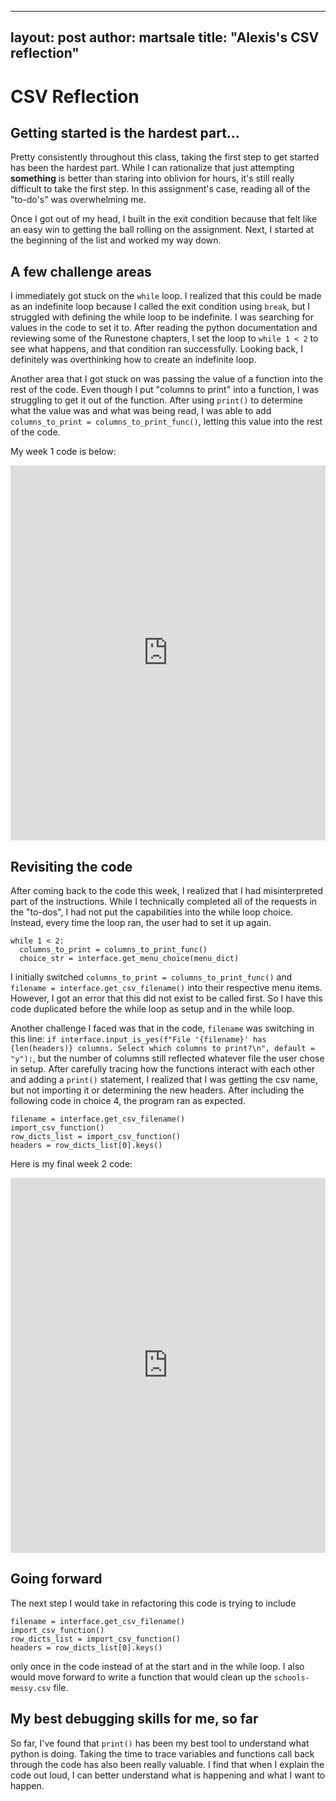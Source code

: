 ---
layout: post
author: martsale
title: "Alexis's CSV reflection"
--

# CSV Reflection

## Getting started is the hardest part...

Pretty consistently throughout this class, taking the first step to get started has been the hardest part. While I can rationalize that just attempting **something** is better than staring into oblivion for hours, it's still really difficult to take the first step. In this assignment's case, reading all of the "to-do's" was overwhelming me. 

Once I got out of my head, I built in the exit condition because that felt like an easy win to getting the ball rolling on the assignment. Next, I started at the beginning of the list and worked my way down.


## A few challenge areas

I immediately got stuck on the `while` loop. I realized that this could be made as an indefinite loop because I called the exit condition using `break`, but I struggled with defining the while loop to be indefinite. I was searching for values in the code to set it to. After reading the python documentation and reviewing some of the Runestone chapters, I set the loop to `while 1 < 2` to see what happens, and that condition ran successfully. Looking back, I definitely was overthinking how to create an indefinite loop.

Another area that I got stuck on was passing the value of a function into the rest of the code. Even though I put "columns to print" into a function, I was struggling to get it out of the function. After using `print()` to determine what the value was and what was being read, I was able to add `columns_to_print = columns_to_print_func()`, letting this value into the rest of the code.  

My week 1 code is below:
<iframe src="https://trinket.io/embed/python3/f12026706b" width="100%" height="600" frameborder="0" marginwidth="0" marginheight="0" allowfullscreen></iframe> 


## Revisiting the code

After coming back to the code this week, I realized that I had misinterpreted part of the instructions. While I technically completed all of the requests in the "to-dos", I had not put the capabilities into the while loop choice. Instead, every time the loop ran, the user had to set it up again.
```
while 1 < 2:
  columns_to_print = columns_to_print_func()
  choice_str = interface.get_menu_choice(menu_dict)
```
I initially switched `columns_to_print = columns_to_print_func()` and `filename = interface.get_csv_filename()` into their respective menu items. However, I got an error that this did not exist to be called first. So I have this code duplicated before the while loop as setup and in the while loop. 

Another challenge I faced was that in the code, `filename` was switching in this line: `if interface.input_is_yes(f"File '{filename}' has {len(headers)} columns. Select which columns to print?\n", default = "y"):`, but the number of columns still reflected whatever file the user chose in setup. After carefully tracing how the functions interact with each other and adding a `print()` statement, I realized that I was getting the csv name, but not importing it or determining the new headers. After including the following code in choice 4, the program ran as expected.
```
filename = interface.get_csv_filename()
import_csv_function()
row_dicts_list = import_csv_function()
headers = row_dicts_list[0].keys()
```

Here is my final week 2 code:
<iframe src="https://trinket.io/embed/python3/f2323d56f7" width="100%" height="600" frameborder="0" marginwidth="0" marginheight="0" allowfullscreen></iframe>

## Going forward 

The next step I would take in refactoring this code is trying to include
```
filename = interface.get_csv_filename()
import_csv_function()
row_dicts_list = import_csv_function()
headers = row_dicts_list[0].keys()
```
only once in the code instead of at the start and in the while loop. I also would move forward to write a function that would clean up the `schools-messy.csv` file. 


## My best debugging skills for me, so far

So far, I've found that `print()` has been my best tool to understand what python is doing. Taking the time to trace variables and functions call back through the code has also been really valuable. I find that when I explain the code out loud, I can better understand what is happening and what I want to happen.
